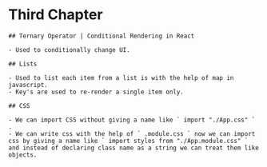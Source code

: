 # Third Chapter

    ## Ternary Operator | Conditional Rendering in React

    - Used to conditionally change UI.

    ## Lists

    - Used to list each item from a list is with the help of map in javascript.
    - Key's are used to re-render a single item only.

    ## CSS

    - We can import CSS without giving a name like ` import "./App.css" ` .
    - We can write css with the help of ` .module.css ` now we can import css by giving a name like ` import styles from "./App.module.css" ` and instead of declaring class name as a string we can treat them like objects.
